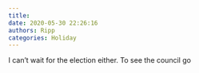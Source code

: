 ```yaml
---
title: 
date: 2020-05-30 22:26:16
authors: Ripp
categories: Holiday
---
```


 I can’t wait for the election either.   To see the council go